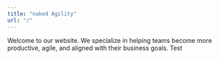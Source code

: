 ```yaml
---
title: "naked Agility"
url: "/"
---
```

Welcome to our website. We specialize in helping teams become more productive, agile, and aligned with their business goals. Test